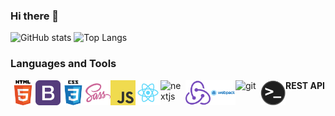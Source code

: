 ### Hi there 👋
![ GitHub stats](https://github-readme-stats.vercel.app/api?username=Agami-Malikov&show_icons=true&hide_title=true&theme=transparent)
![Top Langs](https://github-readme-stats.vercel.app/api/top-langs/?username=Agami-Malikov&layout=compact&theme=transparent)


### Languages and Tools

<img align="left" alt="HTML5" width="40px" src="https://raw.githubusercontent.com/github/explore/80688e429a7d4ef2fca1e82350fe8e3517d3494d/topics/html/html.png" />

<img align="left" src="https://raw.githubusercontent.com/github/explore/80688e429a7d4ef2fca1e82350fe8e3517d3494d/topics/bootstrap/bootstrap.png" alt="bootstrap" width="40px" height="40px"/>

<img align="left" alt="CSS3" width="40px" src="https://raw.githubusercontent.com/github/explore/80688e429a7d4ef2fca1e82350fe8e3517d3494d/topics/css/css.png" />

<img align="left" alt="CSS3" width="40px" src="https://raw.githubusercontent.com/github/explore/80688e429a7d4ef2fca1e82350fe8e3517d3494d/topics/sass/sass.png" />

<img align="left" alt="JavaScript" width="40px" src="https://raw.githubusercontent.com/github/explore/80688e429a7d4ef2fca1e82350fe8e3517d3494d/topics/javascript/javascript.png" />

<img align="left" alt="React" width="40px" src="https://raw.githubusercontent.com/github/explore/80688e429a7d4ef2fca1e82350fe8e3517d3494d/topics/react/react.png" />

<img align="left" src="https://cdn.worldvectorlogo.com/logos/nextjs-2.svg" alt="nextjs" width="40px" height="40px"/>

<img align="left" src="https://raw.githubusercontent.com/devicons/devicon/master/icons/redux/redux-original.svg" alt="redux" width="40px" height="40px"/>

<img align="left" src="https://raw.githubusercontent.com/devicons/devicon/d00d0969292a6569d45b06d3f350f463a0107b0d/icons/webpack/webpack-original-wordmark.svg" alt="webpack" width="40px" height="40px"/>

<img align="left" src="https://www.vectorlogo.zone/logos/git-scm/git-scm-icon.svg" alt="git" width="40px" height="40px"/>

<img align="left" alt="Terminal" width="40px" src="https://raw.githubusercontent.com/github/explore/d92924b1d925bb134e308bd29c9de6c302ed3beb/topics/terminal/terminal.png" />

<p style="font-weight: bold">REST API</p>
